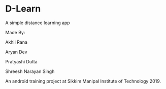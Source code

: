 # D-Learn
A simple distance learning app





Made By:

Akhil Rana 

Aryan Dev

Pratyashi Dutta

Shreesh Narayan Singh



An android training project at Sikkim Manipal Institute of Technology 2019.
